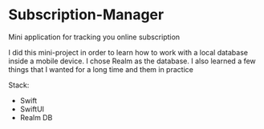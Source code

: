 # Subscription-Manager

Mini application for tracking you online subscription

I did this mini-project in order to learn how to work with a local database inside a mobile device. I chose Realm as the database. 
I also learned a few things that I wanted for a long time and  them in practice

Stack:

- Swift
- SwiftUI
- Realm DB
